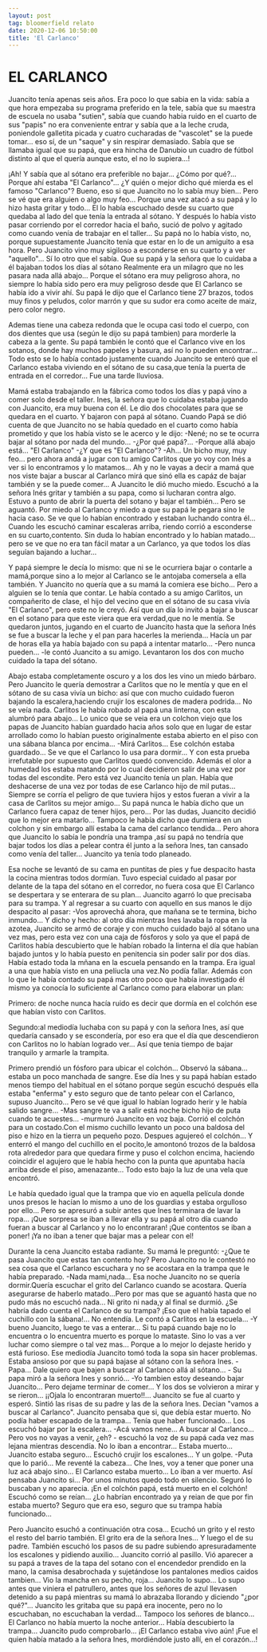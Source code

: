 ```yaml
---
layout: post
tag: bloomerfield relato
date: 2020-12-06 10:50:00
title: 'El Carlanco'
---
```


# EL CARLANCO

   Juancito tenía apenas seis años. Era poco lo que sabia en la vida: sabía
   a que hora empezaba su programa preferido en la tele, sabía que su
   maestra de escuela no usaba "sutien", sabía que cuando habia ruido en el
   cuarto de sus "papis" no era conveniente entrar y sabía que a la leche
   cruda, poniendole galletita picada y cuatro cucharadas de "vascolet" se
   la puede tomar... eso sí, de un "saque" y sin respirar demasiado. Sabía
   que se llamaba igual que su papá, que era hincha de Danubio un cuadro de
   fútbol distinto al que el quería aunque esto, el no lo supiera...! 
   
   ¡Ah! Y sabía que al sótano era preferible no bajar... ¿Cómo por
   qué?... Porque ahí estaba "El Carlanco"... ¿Y quién o mejor dicho qué
   mierda es el famoso "Carlanco"? Bueno, eso si que Juancito no lo sabía
   muy bien... Pero se vé que era alguien o algo muy feo... Porque una vez
   atacó a su papá y lo hizo hasta gritar y todo... El lo había escuchado
   desde su cuarto que quedaba al lado del que tenía la entrada al
   sótano. Y después lo había visto pasar corriendo por el corredor hacia
   el baño, sució de polvo y agitado como cuando venía de trabajar en el
   taller... Su papá no lo había visto, no, porque supuestamente Juancito
   tenía que estar en lo de un amiguito a esa hora. Pero Juancito vino muy
   sigiloso a esconderse en su cuarto y a ver "aquello"... Sí lo otro que
   el sabía. Que su papá y la señora que lo cuidaba a él bajaban todos los
   días al sótano Realmente era un milagro que no les pasara nada allá
   abajo... Porque el sótano era muy peligroso ahora, no siempre lo había
   sido pero era muy peligroso desde que El Carlanco se había ido a vivir
   ahí. Su papá le dijo que el Carlanco tiene 27 brazos, todos muy finos y
   peludos, color marrón y que su sudor era como aceite de maiz, pero color
   negro.
   
   Ademas tiene una cabeza redonda que le ocupa casi todo el cuerpo,
   con dos dientes que usa (según le dijo su papá tambien) para morderle
   la cabeza a la gente. Su papá también le contó que el Carlanco vive en
   los sotanos, donde hay muchos papeles y basura, así no lo pueden
   encontrar... Todo esto se lo había contado justamente cuando Juancito se
   enteró que el Carlanco estaba viviendo en el sótano de su casa,que
   tenía la puerta de entrada en el corredor... Fue una tarde lluviosa.
   
   Mamá estaba trabajando en la fábrica como todos los días y papá vino a
   comer solo desde el taller. Ines, la señora que lo cuidaba estaba jugando
   con Juancito, era muy buena con él. Le dio dos chocolates para que se
   quedara en el cuarto. Y bajaron con papá al sótano. Cuando Papá se dió
   cuenta de que Juancito no se había quedado en el cuarto como había
   prometido y que los había visto se le acerco y le dijo: -Nené; no se te
   ocurra bajar al sótano por nada del mundo... -¿Por qué papá?... -Porque
   allá abajo está... "El Carlanco" -¿Y que es "El Carlanco"? -Ah... Un
   bicho muy, muy feo... pero ahora andá a jugar con tu amigo Carlitos que
   yo voy con Inés a ver si lo encontramos y lo matamos... Ah y no le vayas
   a decir a mamá que nos viste bajar a buscar al Carlanco mirá que sinó
   ella es capáz de bajar también y se la puede comer... A Juancito le dió
   mucho miedo. Escuchó a la señora Inés gritar y también a su papa, como si
   lucharan contra algo. Estuvo a punto de abrir la puerta del sotano y
   bajar el también... Pero se aguantó. Por miedo al Carlanco y miedo a que
   su papá le pegara sino le hacia caso. Se ve que lo habían encontrado y
   estaban luchando contra él... Cuando les escuchó caminar escaleras
   arriba, riendo corrió a esconderse en su cuarto,contento. Sin duda lo
   habían encontrado y lo habían matado... pero se ve que no era tan fácil
   matar a un Carlanco, ya que todos los días seguían bajando a luchar... 
   
   Y papá siempre le decía lo mismo: que ni se le ocurriera bajar o contarle
   a mamá,porque sino a lo mejor al Carlanco se le antojaba comersela a
   ella también. Y Juancito no quería que a su mamá la comiera ese
   bicho... Pero a alguien se lo tenía que contar. Le había contado a su
   amigo Carlitos, un compañerito de clase, el hijo del vecino que en el
   sótano de su casa vivía "El Carlanco", pero este no le creyó. Así que un
   día lo invitó a bajar a buscar en el sotano para que este viera que era
   verdad,que no le mentía. Se quedaron juntos, jugando en el cuarto de
   Juancito hasta que la señora Inés se fue a buscar la leche y el pan
   para hacerles la merienda... Hacía un par de horas ella ya había bajado
   con su papá a intentar matarlo... -Pero nunca pueden... -le contó
   Juancito a su amigo. Levantaron los dos con mucho cuidado la tapa del
   sótano.
   
   Abajo estaba completamente oscuro y a los dos les vino un miedo
   bárbaro. Pero Juancito le quería demostrar a Carlitos que no le mentía y
   que en el sótano de su casa vivía un bicho: así que con mucho cuidado
   fueron bajando la escalera,haciendo crujir los escalones de madera
   podrida... No se veía nada. Carlitos le había robado al papá una
   linterna, con esta alumbró para abajo... Lo unico que se veia era un
   colchon viejo que los papas de Juancito habían guardado hacia años solo
   que en lugar de estar arrollado como lo habían puesto originalmente
   estaba abierto en el piso con una sábana blanca por encima... -Mirá
   Carlitos... Ese colchón estaba guardado... Se ve que el Carlanco lo usa
   para dormir... Y con esta prueba irrefutable por supuesto que Carlitos
   quedó convencido. Además el olor a humedad los estaba matando por lo
   cual decidieron salir de una vez por todas del escondite. Pero está vez
   Juancito tenía un plan. Había que deshacerse de una vez por todas de
   ese Carlanco hijo de mil putas... Siempre se corría el peligro de que
   tuviera hijos y estos fueran a vivir a la casa de Carlitos su mejor
   amigo... Su papá nunca le había dicho que un Carlanco fuera capaz de
   tener hijos, pero... Por las dudas, Juancito decidió que lo mejor era
   matarlo... Tampoco le había dicho que durmiera en un colchon y sin
   embargo allí estaba la cama del carlanco tendida... Pero ahora que
   Juancito lo sabía le pondría una trampa ,así su papá no tendría que
   bajar todos los días a pelear contra él junto a la señora Ines, tan
   cansado como venía del taller... Juancito ya tenía todo planeado. 
   
   Esa noche se levantó de su cama en puntitas de pies y fue despacito hasta
   la cocina mientras todos dormían. Tuvo especial cuidado al pasar por
   delante de la tapa del sótano en el corredor, no fuera cosa que El
   Carlanco se despertara y se enterara de su plan... Juancito agarró lo
   que precisaba para su trampa. Y al regresar a su cuarto con aquello en
   sus manos le dijo despacito al pasar: -Vos aprovechá ahora, que mañana
   se te termina, bicho inmundo... Y dicho y hecho: al otro día mientras
   Ines lavaba la ropa en la azotea, Juancito se armó de coraje y con mucho
   cuidado bajó al sótano una vez mas, pero esta vez con una caja de
   fósforos y solo ya que el papá de Carlitos había descubierto que le
   habían robado la linterna el día que habían bajado juntos y lo había
   puesto en penitencia sin poder salir por dos días. Había estado toda la
   mñana en la escuela pensando en la trampa. Era igual a una que había
   visto en una pelíucla una vez.No podía fallar. Además con lo que le
   había contado su papá mas otro poco que había investigado él mismo ya
   conocía lo suficiente al Carlanco como para elaborar un plan:  
   
   Primero: de noche nunca hacía ruido es decir que dormía en el colchón
   ese que habían visto con Carlitos. 
   
   Segundo:al mediodía luchaba con su papá y con la señora Ines, así que quedaría cansado y se escondería, por eso era que el día que descendieron con Carlitos no lo habían logrado ver... Así que tenia tiempo de bajar tranquilo y armarle la trampita.
   
   Primero prendió un fósforo para ubicar el colchón... Observó la
   sábana... estaba un poco manchada de sangre. Ese día Ines y su papá
   habían estado menos tiempo del habitual en el sótano porque según
   escuchó después ella estaba "enferma" y esto seguro que de tanto pelear
   con el Carlanco, supuso Juancito... Pero se vé que igual lo habían
   logrado herir y le había salido sangre... -Mas sangre te va a salir
   está noche bicho hijo de puta cuando te acuestes... -murmuró Juancito
   en voz baja. Corrió el colchón para un costado.Con el mismo cuchillo
   levanto un poco una baldosa del piso e hizo en la tierra un pequeño
   pozo. Despues agujereó el colchón... Y enterró el mango del cuchillo en
   el pocito,le amontonó trozos de la baldosa rota alrededor para que
   quedara firme y puso el colchon encima, haciendo coincidir el agujero
   que le había hecho con la punta que apuntaba hacía arriba desde el
   piso, amenazante... Todo esto bajo la luz de una vela que encontró.
   
   Le había quedado igual que la trampa que vio en aquella película donde
   unos presos le hacían lo mismo a uno de los guardias y estaba orgulloso
   por ello... Pero se apresuró a subir antes que Ines terminara de lavar
   la ropa... ¡Que sorpresa se iban a llevar ella y su papá al otro día
   cuando fueran a buscar al Carlanco y no lo encontraran! ¡Que contentos
   se iban a poner! ¡Ya no iban a tener que bajar mas a pelear con el!
   
   Durante la cena Juancito estaba radiante. Su mamá le preguntó: -¿Que te
   pasa Juancito que estas tan contento hoy? Pero Juancito no le contestó
   no sea cosa que el Carlanco escuchara y no se acostara en la trampa que
   le había preparado. -Nada mami,nada... Esa noche Juancito no se quería
   dormir.Quería escuchar el grito del Carlanco cuando se acostara. Quería
   asegurarse de haberlo matado...Pero por mas que se aguantó hasta que no
   pudo más no escuchó nada... Ni grito ni nada,y al final se durmió. ¿Se
   habría dado cuenta el Carlanco de su trampa? ¡Eso que el había tapado
   el cuchillo con la sábana!... No entendía. Le contó a Carlitos en la
   escuela... -Y bueno Juancito, luego te vas a enterar... Si tu papá
   cuando baje no lo encuentra o lo encuentra muerto es porque lo
   mataste. Sino lo vas a ver luchar como siempre o tal vez mas... Porque a
   lo mejor lo dejaste herido y está furioso. Ese mediodía Juancito tomó
   toda la sopa sin hacer problemas. Estaba ansioso por que su papá bajase
   al sótano con la señora Ines. -Papa... Dale quiero que bajen a buscar al
   Carlanco allá al sótano... - Su papa miró a la señora Ines y sonrió...
   -Yo tambien estoy deseando bajar Juancito... Pero dejame terminar de
   comer... Y los dos se volvieron a mirar y se rieron... ¡¡Ojala lo
   encontraran muerto!!... Juancito se fue al cuarto y esperó. Sintió las
   risas de su padre y las de la señora Ines. Decian "vamos a buscar al
   Carlanco". Juancito pensaba que si, que debía estar muerto. No podía haber
   escapado de la trampa... Tenía que haber funcionado... Los escuchó
   bajar por la escalera... -Acá vamos nene... A buscar al Carlanco... Pero
   vos no vayas a venir, ¿eh? - escuchó la voz de su papá cada vez mas
   lejana mientras descendía. No lo iban a encontrar... Estaba
   muerto... Juancito estaba seguro... Escuchó crujir los escalones... Y un
   golpe. -Puta que lo parió... Me reventé la cabeza... Che Ines, voy a
   tener que poner una luz acá abajo sino... El Carlanco estaba
   muerto... Lo iban a ver muerto. Así pensaba Juancito si... Por unos
   minutos quedo todo en silencio. Seguró lo buscaban y no aparecia. ¡En el
   colchón papá, está muerto en el colchón! Escuchó como se reían... ¿Lo
   habrían encontrado ya y reian de que por fin estaba muerto? Seguro que
   era eso, seguro que su trampa había funcionado...
   
   Pero Juancito esuchó a continuación otra cosa... Ecuchó un grito y el resto el resto del barrio también. El grito era de la señora Ines... Y luego el de su
   padre. También escuchó los pasos de su padre subiendo apresuradamente
   los escalones y pidiendo auxilio... Juancito corrió al pasillo. Vió
   aparecer a su papá a traves de la tapa del sotano con el encendedor
   prendido en la mano, la camisa desabrochada y sujetándose los pantalones
   medios caidos tambien... Vio la mancha en su pecho, roja... Juancito lo
   supo... Lo supo antes que viniera el patrullero, antes que los señores
   de azul llevasen detenido a su papá mientras su mamá lo abrazaba
   llorando y diciendo "¿por qué?"... Juancito les gritaba que su papá era
   inocente, pero no lo escuchaban, no escuchaban la verdad... Tampoco los
   señores de blanco... El Carlanco no había muerto la noche anterior...
   Había descubierto la trampa... Juancito pudo comprobarlo... ¡El
   Carlanco estaba vivo aún! ¡Fue el quien había matado a la señora Ines, mordiéndole justo allí, en el corazón...!
